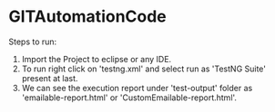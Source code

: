 # GITAutomationCode

Steps to run:
1. Import the Project to eclipse or any IDE.
2. To run right click on 'testng.xml' and select run as 'TestNG Suite' present at last.
3. We can see the execution report under 'test-output' folder as 'emailable-report.html' or 'CustomEmailable-report.html'.

